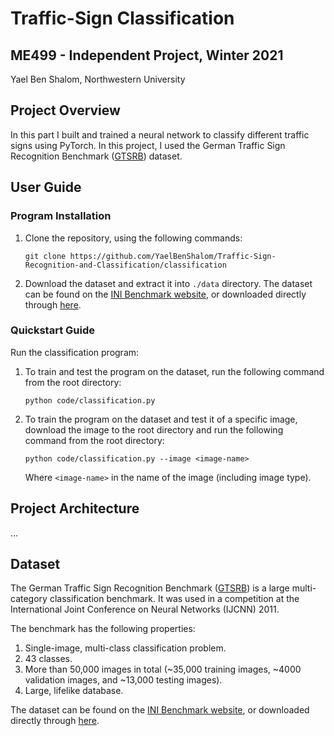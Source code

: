 # Traffic-Sign Classification
## ME499 - Independent Project, Winter 2021
Yael Ben Shalom, Northwestern University


## Project Overview
In this part I built and trained a neural network to classify different traffic signs using PyTorch.
In this project, I used the German Traffic Sign Recognition Benchmark ([GTSRB](https://benchmark.ini.rub.de/gtsrb_news.html)) dataset.


## User Guide
### Program Installation

1. Clone the repository, using the following commands:
    ```
    git clone https://github.com/YaelBenShalom/Traffic-Sign-Recognition-and-Classification/classification
    ```

2. Download the dataset and extract it into `./data` directory. The dataset can be found on the [INI Benchmark website](https://benchmark.ini.rub.de/?section=gtsrb&subsection=news), or downloaded directly through [here](https://s3-us-west-1.amazonaws.com/udacity-selfdrivingcar/traffic-signs-data.zip).


### Quickstart Guide

Run the classification program:
1. To train and test the program on the dataset, run the following command from the root directory:
    ```
    python code/classification.py
    ```

2. To train the program on the dataset and test it of a specific image, download the image to the root directory and run the following command from the root directory:
    ```
    python code/classification.py --image <image-name>
    ```
    Where `<image-name>` in the name of the image (including image type).


## Project Architecture
...


## Dataset

The German Traffic Sign Recognition Benchmark ([GTSRB](https://benchmark.ini.rub.de/gtsrb_news.html)) is a large multi-category classification benchmark. It was used in a competition at the International Joint Conference on Neural Networks (IJCNN) 2011.

The benchmark has the following properties:
1. Single-image, multi-class classification problem.
2. 43 classes.
3. More than 50,000 images in total (~35,000 training images, ~4000 validation images, and ~13,000 testing images).
4. Large, lifelike database.

The dataset can be found on the [INI Benchmark website](https://benchmark.ini.rub.de/?section=gtsrb&subsection=news), or downloaded directly through [here](https://s3-us-west-1.amazonaws.com/udacity-selfdrivingcar/traffic-signs-data.zip).